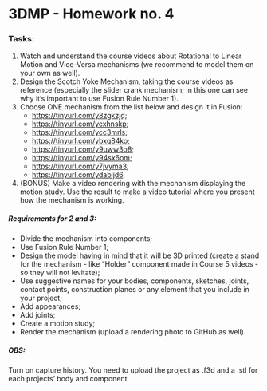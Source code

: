 # 3DMP -  Homework no. 4

### Tasks:
1. Watch and understand the course videos about Rotational to Linear Motion and Vice-Versa mechanisms (we recommend to model them on your own as well).
2. Design the Scotch Yoke Mechanism, taking the course videos as reference (especially the slider crank mechanism; in this one can see why it’s important to use Fusion Rule Number 1).
3. Choose ONE mechanism from the  list below and design it in Fusion:
   - https://tinyurl.com/y8zgkzjq;
   - https://tinyurl.com/ycxhnskp;
   - https://tinyurl.com/ycc3mrls;
   - https://tinyurl.com/ybxq84ko;
   - https://tinyurl.com/y9uww3b8;
   - https://tinyurl.com/y94sx6om;
   - https://tinyurl.com/y7jvyma3;
   - https://tinyurl.com/ydabljd6.
4. (BONUS) Make a video rendering with the mechanism displaying the motion study. Use the result to make a video tutorial where you present how the mechanism is working.

##### **Requirements for 2 and 3:**
- Divide the mechanism into components;
- Use Fusion Rule Number 1;
- Design the model having in mind that it will be 3D printed (create a stand for the mechanism - like “Holder” component made in Course 5 videos - so they will not levitate);
- Use suggestive names for your bodies, components, sketches, joints, contact points, construction planes or any element that you include in your project;
- Add appearances;
- Add joints;
- Create a motion study;
- Render the mechanism (upload a rendering photo to GitHub as well).

##### **OBS:**
Turn on capture history. You need to upload the project as .f3d and a .stl for each projects’ body and component.
